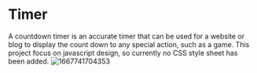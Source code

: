 # Timer
A countdown timer is an accurate timer that can be used for a website or blog to display the count down to any special action, such as a game.
This project focus on javascript design, so currently no CSS style sheet has been added. 
![1667741704353](https://user-images.githubusercontent.com/112888040/200173881-4bd1ca32-3a93-46a0-92f8-6d468fda67d6.png)
